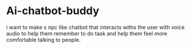 # Ai-chatbot-buddy
i want to make s npc like chatbot that interacts withs the user with voice audio to help them remember to do task and help them feel more comfortable talking to people.  
